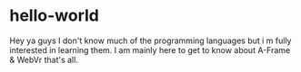 # hello-world
Hey ya guys
  I don't know much of the programming languages but i m fully
  interested in learning them. I am mainly here to 
  get to know about A-Frame & WebVr that's all.
